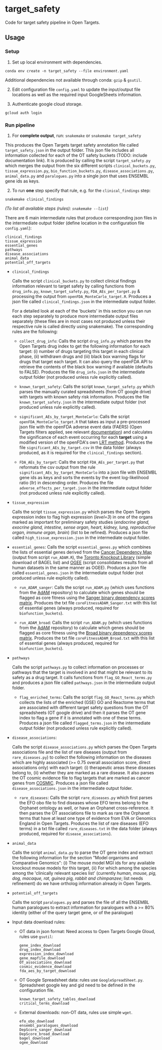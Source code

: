 # target_safety
Code for target safety pipeline in Open Targets. 

## Usage

### Setup

1. Set up local environment with dependencies. 
```
conda env create -n target_safety --file environment.yaml
```
Additional dependencies not available through conda: `gzip` & `gsutil`.

2. Edit configuration file `config.yaml` to update the input/output file locations as well as the required input GoogleSheets information.

3. Authenticate google cloud storage.
```
gcloud auth login
```

### Run pipeline

1. For **complete output**, run:
`snakemake` or `snakemake target_safety`

This produces the Open Targets target safety annotation file called `target_safety.json` in the output folder. This json file includes all information collected for each of the OT safety buckets (TODO: include documentation link). It is produced by calling the script `target_safety.py` which merges the output from the six different scripts `clinical_buckets.py`, `tissue_expression.py`, `bio_function_buckets.py`, `disease_associations.py`, `animal_data.py` and `paralogues.py` into a single json that uses ENSEMBL gene ids as keys.   

2. To run **one** step specify that rule, e.g. for the `clinical_findings` step:
```
snakemake clinical_findings
```
*(To list all available steps (rules): `snakemake --list`)*

There are 6 main intermediate rules that produce corresponding json files in the intermediate output folder (define location in the configuration file `config.yaml`):
```
clinical_findings
tissue_expression
essential_genes
pathways
disease_associations
animal_data
potential_off_targets
```
- `clinical_findings`

  Calls the script `clinical_buckets.py` to collect clinical findings information relevant to target safety by calling functions from `drug_info.py`, `known_target_safety.py`, `FDA_AEs_per_target.py` & processing the output from `openFDA_MonteCarlo_target.R`. Produces a json file called `clinical_findings.json` in the intermediate output folder.
  
  For a detailed look at each of the 'buckets' in this section you can run each step separately to produce more intermediate output files separately (these files are in most cases not produced unless their respective rule is called directly using snakemake). The corresponding rules are the following:
  
  - `collect_drug_info`: Calls the script `drug_info.py` which parses the Open Targets drug index to get the following information for each target: (i) number of drugs targeting this target in each clinical phase, (ii) withdrawn drugs and (iii) black box warning flags for drugs that target each target. It can also query the openFDA API to retrieve the contents of the black box warning if available (defaults to FALSE). Produces the file `drug_info.json` in the intermediate output folder (not produced unless rule explicitly called).
  
  - `known_target_safety`: Calls the script `known_target_safety.py` which parses the manually curated spreadsheets (from OT google drive) with targets with known safety risk information. Produces the file `known_target_safety.json` in the intermediate output folder (not produced unless rule explicitly called).
    
  - `significant_AEs_by_target_MonteCarlo`: Calls the script `openFDA_MonteCarlo_target.R` that takes as input a pre-processed json file with the openFDA adverse event data (FAERS) (Open Targets filters applied, see relevant [documentation](https://github.com/opentargets/platform-etl-openfda-faers)) and calculates the significance of each event occurring for each **target** using a modified version of the openFDA's own [LRT method](https://openfda.shinyapps.io/LRTest/_w_c5c2d04d/lrtmethod.pdf). Produces the file `significant_AEs_by_target.csv` in the data folder (always produced, as it is required for the `clinical_findings` section).
  
  - `FDA_AEs_by_target`: Calls the script `FDA_AEs_per_target.py` that reformats the csv output from the rule `significant_AEs_by_target_MonteCarlo` into a json file with ENSEMBL gene ids as keys and sorts the events by the event log-likelihood ratio (llr) in descending order. Produces the file `adverse_effects_per_target.json` in the intermediate output folder (not produced unless rule explicitly called).

- `tissue_expression`

  Calls the script `tissue_expression.py` which parses the Open Targets expression index to flag high expression (*level=3*) in one of the organs marked as important for preliminary safety studies (*endocrine gland, exocrine gland, intestine, sense organ, heart, kidney, lung, reproductive organ, immune organ, brain*) (list to be refined).  Produces a json file called `high_tissue_expression.json` in the intermediate output folder.
  
- `essential_genes`: Calls the script `essential_genes.py` which combines the lists of essential genes derived from the [Cancer Dependency Map](https://score.depmap.sanger.ac.uk) (output from script `run_ADAM.R`), the  [Toronto Knockout Library](http://tko.ccbr.utoronto.ca/) (simple download of BAGEL list) and [OGEE](http://ogee.medgenius.info/browse/) (script consolidates results from all human datasets in the same manner as OGEE). Produces a json file called `essential_genes.json` in the intermediate output folder (not produced unless rule explicitly called).
  
  - `run_ADAM_sanger`: Calls the script `run_ADAM.py` (which uses functions from the [AdAM](https://github.com/francescojm/ADAM) repository) to calculate which genes should be flagged as core fitness using the [Sanger binary dependency scores matrix](https://score.depmap.sanger.ac.uk/downloads). Produces the txt file `coreFitnessADAM_Sanger.txt` with this list of essential genes (always produced, required for `biofunction_buckets`).
  
  - `run_ADAM_broad`: Calls the script `run_ADAM.py` (which uses functions from the [AdAM](https://github.com/francescojm/ADAM) repository) to calculate which genes should be flagged as core fitness using the [Broad binary dependency scores matrix](https://score.depmap.sanger.ac.uk/downloads). Produces the txt file `coreFitnessADAM_Broad.txt` with this list of essential genes (always produced, required for `biofunction_buckets`).

- `pathways`

  Calls the script `pathways.py` to collect information on processes or pathways that the target is involved in and that might be relevant to its safety as a drug target. It calls functions from `flag_GO_React_terms.py` and produces a json file called `pathways.json` in the intermediate output folder. 
  
  - `flag_enriched_terms`: Calls the script `flag_GO_React_terms.py` which collects the lists of the enriched (GSE) GO and Reactome terms that are associated with different target safety questions from the OT spreadsheets (OT google drive) and then it parses the OT gene index to flag a gene if it is annotated with one of these terms. Produces a json file called `flagged_terms.json` in the intermediate output folder (not produced unless rule explicitly called).
  
- `disease_associations`: 

  Calls the script `disease_associations.py` which parses the Open Targets associations file and the list of rare diseases (output from `rare_diseases.py`) to collect the following information on the diseases which are highly associated (>= 0.75 overall association score, direct associations only) with each target: (i) therapeutic areas these diseases belong to, (ii) whether they are marked as a rare disease. It also parses the OT cosmic evidence file to flag targets that are marked as cancer genes from [COSMIC](https://cancer.sanger.ac.uk/cosmic). Produces a json file called `disease_associations.json` in the intermediate output folder.

  - `rare_diseases`: Calls the script `rare_diseases.py` which first parses the EFO obo file to find diseases whose EFO terms belong to the Orphanet ontology as well, or have an Orphanet cross-reference. It then parses the OT associations file to mark as rare the Orphanet terms that have at least one type of evidence from EVA or Genomics England in Open Targets. Produces the list of rare diseases (EFO terms) in a txt file called `rare_diseases.txt` in the data folder (always produced, required for `disease_associations`). 
  
- `animal_data`
  
  Calls the script `animal_data.py` to parse the OT gene index and extract the following information for the section "Model organisms and Comparative Genomics": (i) The mouse model MGI ids for any available knockout mouse models for this target, (ii) For which among the species among the 'clinically relevant species list' (currently *human, mouse, pig, dog, macaque, rat, guinea pig, rabbit and chimpanzee*; list needs refinement) do we have ortholog information already in Open Targets. 
  
- `potential_off_targets`

  Calls the script `paralogues.py` and parses the file of all the ENSEMBL human paralogues to extract information for paralogues with a >= 80% identity (either of the query target gene, or of the paralogue)
  
  
- Input data download rules:
  - OT data in json format: Need access to Open Targets Google Gloud, rules use `gsutil`:
      ```
      gene_index_download
      drug_index_download
      expression_index_download
      gene_mapfile_download
      OT_associations_download
      cosmic_evidence_download
      fda_aes_by_target_download
      ```
  - OT Google Spreadsheet data: rules use `GoogleSpreadSheet.py`. Spreadsheet google key and gid need to be defined in the configuration file. 
      ```
      known_target_safety_tables_download
      critical_terms_download
      ```
  - External downloads: non-OT data, rules use simple `wget`.
      ```
      efo_obo_download
      ensembl_paralogues_download  
      DepScore_sanger_download
      DepScore_broad_download
      bagel_download
      ogee_download 
      ```

  
